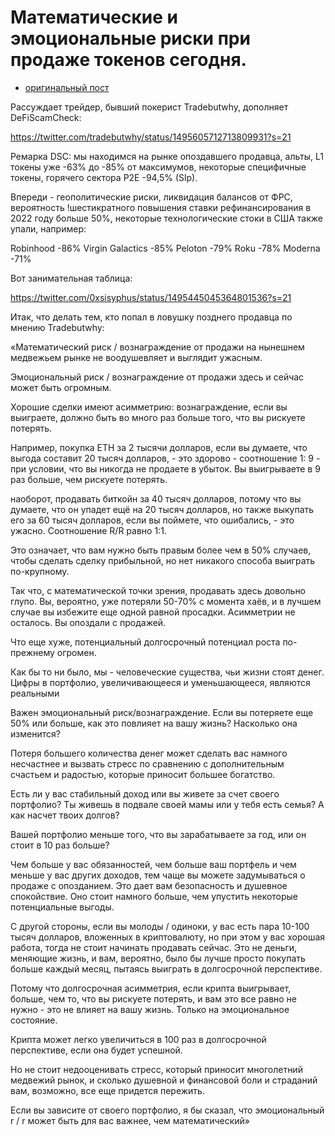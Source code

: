 # Математические и эмоциональные риски при продаже токенов сегодня.
- [оригинальный пост](https://t.me/Defiscamcheck/2464)

Рассуждает трейдер, бывший покерист Tradebutwhy, дополняет DeFiScamCheck:

https://twitter.com/tradebutwhy/status/1495605712713809931?s=21

Ремарка DSC: мы находимся на рынке опоздавшего продавца, альты, L1 токены уже -63% до -85% от максимумов, некоторые специфичные токены, горячего сектора P2E -94,5% (Slp). 

Впереди - геополитические риски, ликвидация балансов от ФРС, вероятность !шестикратного повышения ставки рефинансирования в 2022 году больше 50%, некоторые технологические стоки в США также упали, например:

Robinhood -86%
Virgin Galactics -85%
Peloton -79%
Roku -78%
Moderna -71%

Вот занимательная таблица:

https://twitter.com/0xsisyphus/status/1495445045364801536?s=21

Итак, что делать тем, кто попал в ловушку позднего продавца по мнению Tradebutwhy:

«Математический риск / вознаграждение от продажи на нынешнем медвежьем рынке не воодушевляет и выглядит ужасным.

Эмоциональный риск / вознаграждение от продажи здесь и сейчас может быть огромным.

Хорошие сделки имеют асимметрию: вознаграждение, если вы выиграете, должно быть во много раз больше того, что вы рискуете потерять.

Например, покупка ETH за 2 тысячи долларов, если вы думаете, что выгода составит 20 тысяч долларов, - это здорово - соотношение 1: 9 - при условии, что вы никогда не продаете в убыток. Вы выигрываете в 9 раз больше, чем рискуете потерять.

наоборот, продавать биткойн за 40 тысяч долларов, потому что вы думаете, что он упадет ещё на 20 тысяч долларов, но также выкупать его за 60 тысяч долларов, если вы поймете, что ошибались, - это ужасно. Соотношение R/R равно 1:1.

Это означает, что вам нужно быть правым более чем в 50% случаев, чтобы сделать сделку прибыльной, но нет никакого способа выиграть  по-крупному. 

Так что, с математической точки зрения, продавать здесь довольно глупо. Вы, вероятно, уже потеряли 50-70% с момента хаёв, и в лучшем случае вы избежите еще одной равной просадки. Асимметрии не осталось. Вы опоздали с продажей.

Что еще хуже, потенциальный долгосрочный потенциал роста по-прежнему огромен.

Как бы то ни было, мы - человеческие существа, чьи жизни стоят денег. Цифры в портфолио, увеличивающееся и уменьшающееся, являются реальными 

Важен эмоциональный риск/вознаграждение. Если вы потеряете еще 50% или больше, как это повлияет на вашу жизнь? Насколько она изменится?

Потеря большего количества денег может сделать вас намного несчастнее и вызвать стресс по сравнению с дополнительным счастьем и радостью, которые приносит большее богатство.

Есть ли у вас стабильный доход или вы живете за счет своего портфолио? Ты живешь в подвале своей мамы или у тебя есть семья? А как насчет твоих долгов?

Вашей портфолио меньше того, что вы зарабатываете за год, или он стоит в 10 раз больше?

Чем больше у вас обязанностей, чем больше ваш портфель и чем меньше у вас других доходов, тем чаще вы можете задумываться о продаже с опозданием. Это дает вам безопасность и душевное спокойствие. Оно стоит намного больше, чем упустить некоторые потенциальные выгоды.

С другой стороны, если вы молоды / одиноки, у вас есть пара 10-100 тысяч долларов, вложенных в криптовалюту, но при этом у вас хорошая работа, тогда не стоит начинать продавать сейчас. Это не деньги, меняющие жизнь, и вам, вероятно, было бы лучше просто покупать больше каждый месяц, пытаясь выиграть в долгосрочной перспективе.

Потому что долгосрочная асимметрия, если крипта выигрывает, больше, чем то, что вы рискуете потерять, и вам это все равно не нужно - это не влияет на вашу жизнь. Только на эмоциональное состояние.

Крипта может легко увеличиться в 100 раз в долгосрочной перспективе, если она будет успешной.

Но не стоит недооценивать стресс, который приносит многолетний медвежий рынок, и сколько душевной и финансовой боли и страданий вам, возможно, все еще придется пережить.

Если вы зависите от своего портфолио, я бы сказал, что эмоциональный r / r может быть для вас важнее, чем математический»